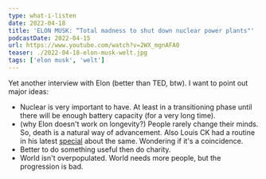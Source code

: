 ```yaml
---
type: what-i-listen
date: 2022-04-18
title: 'ELON MUSK: “Total madness to shut down nuclear power plants"'
podcastDate: 2022-04-15
url: https://www.youtube.com/watch?v=2WX_mgnAFA0
teaser: ./2022-04-18-elon-musk-welt.jpg
tags: ['elon musk', 'welt']
---
```


Yet another interview with Elon (better than TED, btw). I want to point out major ideas:

- Nuclear is very important to have. At least in a transitioning phase until there will be enough battery capacity (for a very long time).
- (why Elon doesn't work on longevity?) People rarely change their minds. So, death is a natural way of advancement. Also Louis CK had a routine in his latest [special](https://louisck.com/collections/sorry) about the same. Wondering if it's a coincidence.
- Better to do something useful then do charity.
- World isn't overpopulated. World needs more people, but the progression is bad.
